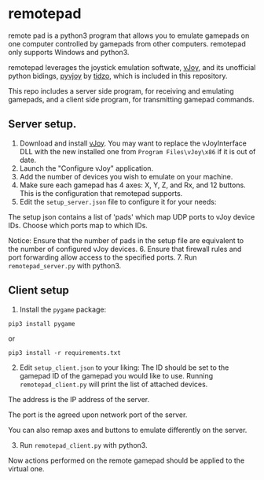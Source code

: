 # remotepad

remote pad is a python3 program that allows you to emulate gamepads on one computer controlled by gamepads from other
computers. remotepad only supports Windows and python3.

remotepad leverages the joystick emulation softwate, [vJoy][1], and its unofficial python
bidings, [pyvjoy](https://github.com/tidzo/pyvjoy) by [tidzo](https://github.com/tidzo), which is included in this
repository.

This repo includes a server side program, for receiving and emulating gamepads, and a client side program, for
transmitting gamepad commands.

## Server setup.
1. Download and install [vJoy][1]. You may want to replace the vJoyInterface DLL with the new installed one from
`Program Files\vJoy\x86` if it is out of date.
2. Launch the "Configure vJoy" application.
3. Add the number of devices you wish to emulate on your machine.
4. Make sure each gamepad has 4 axes: X, Y, Z, and Rx, and 12 buttons. This is the configuration that remotepad
supports.
5. Edit the `setup_server.json` file to configure it for your needs:

The setup json contains a list of 'pads' which map UDP ports to vJoy device IDs. Choose which ports map to which IDs.

Notice: Ensure that the number of pads in the setup file are equivalent to the number of configured vJoy devices.
6. Ensure that firewall rules and port forwarding allow access to the specified ports.
7. Run `remotepad_server.py` with python3.

## Client setup
1. Install the `pygame` package:
```
pip3 install pygame
```
or
```
pip3 install -r requirements.txt
```
2. Edit `setup_client.json` to your liking:
The ID should be set to the gamepad ID of the gamepad you would like to use. Running `remotepad_client.py` will print
the list of attached devices.

The address is the IP address of the server.

The port is the agreed upon network port of the server.

You can also remap axes and buttons to emulate differently on the server.

3. Run `remotepad_client.py` with python3.

Now actions performed on the remote gamepad should be applied to the virtual one.

[1]:http://vjoystick.sourceforge.net
